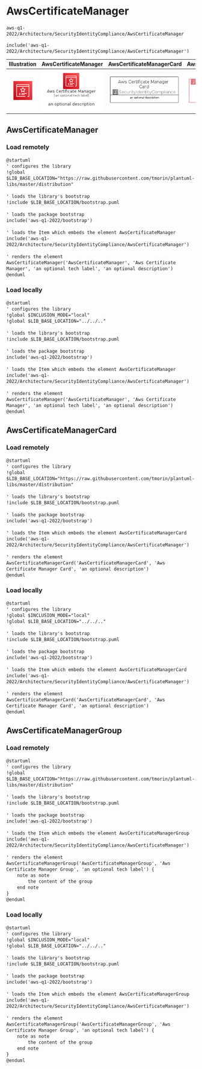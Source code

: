 # AwsCertificateManager


```text
aws-q1-2022/Architecture/SecurityIdentityCompliance/AwsCertificateManager
```

```text
include('aws-q1-2022/Architecture/SecurityIdentityCompliance/AwsCertificateManager')
```



| Illustration | AwsCertificateManager | AwsCertificateManagerCard | AwsCertificateManagerGroup |
| :---: | :---: | :---: | :---: |
| ![illustration for Illustration](../../../aws-q1-2022/Architecture/SecurityIdentityCompliance/AwsCertificateManager.png) | ![illustration for AwsCertificateManager](../../../aws-q1-2022/Architecture/SecurityIdentityCompliance/AwsCertificateManager.Local.png) | ![illustration for AwsCertificateManagerCard](../../../aws-q1-2022/Architecture/SecurityIdentityCompliance/AwsCertificateManagerCard.Local.png) | ![illustration for AwsCertificateManagerGroup](../../../aws-q1-2022/Architecture/SecurityIdentityCompliance/AwsCertificateManagerGroup.Local.png) |




## AwsCertificateManager

### Load remotely
```plantuml
@startuml
' configures the library
!global $LIB_BASE_LOCATION="https://raw.githubusercontent.com/tmorin/plantuml-libs/master/distribution"

' loads the library's bootstrap
!include $LIB_BASE_LOCATION/bootstrap.puml

' loads the package bootstrap
include('aws-q1-2022/bootstrap')

' loads the Item which embeds the element AwsCertificateManager
include('aws-q1-2022/Architecture/SecurityIdentityCompliance/AwsCertificateManager')

' renders the element
AwsCertificateManager('AwsCertificateManager', 'Aws Certificate Manager', 'an optional tech label', 'an optional description')
@enduml
```

### Load locally
```plantuml
@startuml
' configures the library
!global $INCLUSION_MODE="local"
!global $LIB_BASE_LOCATION="../../.."

' loads the library's bootstrap
!include $LIB_BASE_LOCATION/bootstrap.puml

' loads the package bootstrap
include('aws-q1-2022/bootstrap')

' loads the Item which embeds the element AwsCertificateManager
include('aws-q1-2022/Architecture/SecurityIdentityCompliance/AwsCertificateManager')

' renders the element
AwsCertificateManager('AwsCertificateManager', 'Aws Certificate Manager', 'an optional tech label', 'an optional description')
@enduml
```

## AwsCertificateManagerCard

### Load remotely
```plantuml
@startuml
' configures the library
!global $LIB_BASE_LOCATION="https://raw.githubusercontent.com/tmorin/plantuml-libs/master/distribution"

' loads the library's bootstrap
!include $LIB_BASE_LOCATION/bootstrap.puml

' loads the package bootstrap
include('aws-q1-2022/bootstrap')

' loads the Item which embeds the element AwsCertificateManagerCard
include('aws-q1-2022/Architecture/SecurityIdentityCompliance/AwsCertificateManager')

' renders the element
AwsCertificateManagerCard('AwsCertificateManagerCard', 'Aws Certificate Manager Card', 'an optional description')
@enduml
```

### Load locally
```plantuml
@startuml
' configures the library
!global $INCLUSION_MODE="local"
!global $LIB_BASE_LOCATION="../../.."

' loads the library's bootstrap
!include $LIB_BASE_LOCATION/bootstrap.puml

' loads the package bootstrap
include('aws-q1-2022/bootstrap')

' loads the Item which embeds the element AwsCertificateManagerCard
include('aws-q1-2022/Architecture/SecurityIdentityCompliance/AwsCertificateManager')

' renders the element
AwsCertificateManagerCard('AwsCertificateManagerCard', 'Aws Certificate Manager Card', 'an optional description')
@enduml
```

## AwsCertificateManagerGroup

### Load remotely
```plantuml
@startuml
' configures the library
!global $LIB_BASE_LOCATION="https://raw.githubusercontent.com/tmorin/plantuml-libs/master/distribution"

' loads the library's bootstrap
!include $LIB_BASE_LOCATION/bootstrap.puml

' loads the package bootstrap
include('aws-q1-2022/bootstrap')

' loads the Item which embeds the element AwsCertificateManagerGroup
include('aws-q1-2022/Architecture/SecurityIdentityCompliance/AwsCertificateManager')

' renders the element
AwsCertificateManagerGroup('AwsCertificateManagerGroup', 'Aws Certificate Manager Group', 'an optional tech label') {
    note as note
        the content of the group
    end note
}
@enduml
```

### Load locally
```plantuml
@startuml
' configures the library
!global $INCLUSION_MODE="local"
!global $LIB_BASE_LOCATION="../../.."

' loads the library's bootstrap
!include $LIB_BASE_LOCATION/bootstrap.puml

' loads the package bootstrap
include('aws-q1-2022/bootstrap')

' loads the Item which embeds the element AwsCertificateManagerGroup
include('aws-q1-2022/Architecture/SecurityIdentityCompliance/AwsCertificateManager')

' renders the element
AwsCertificateManagerGroup('AwsCertificateManagerGroup', 'Aws Certificate Manager Group', 'an optional tech label') {
    note as note
        the content of the group
    end note
}
@enduml
```

